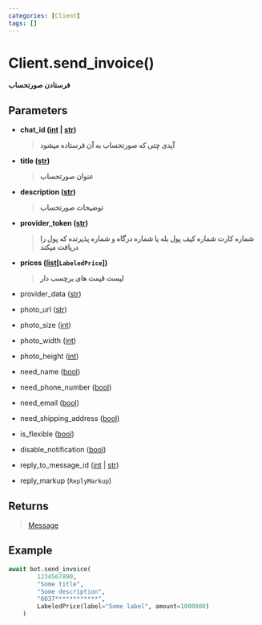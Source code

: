 ```yaml
---
categories: [Client]
tags: []
---
```


<h1>Client.<strong>send_invoice()</strong></h1>

<p align="left" dir="rtl"><strong>فرستادن صورتحساب</strong></p>

<h2>Parameters</h2>

<ul>
<li><strong>chat_id (<a href="https://docs.python.org/3/library/functions.html#int">int</a> | <a href="https://docs.python.org/3/library/stdtypes.html#str">str</a>)</strong><blockquote dir="rtl">
<p><strong>آیدی چتی که صورتحساب به آن فرستاده میشود</strong></p>
</blockquote>
</li>
</ul>
<ul>
<li><strong>title (<a href="https://docs.python.org/3/library/stdtypes.html#str">str</a>)</strong><blockquote dir="rtl">
<p><strong>عنوان صورتحساب</strong></p>
</blockquote>
</li>
</ul>
<ul>
<li><strong>description (<a href="https://docs.python.org/3/library/stdtypes.html#str">str</a>)</strong><blockquote dir="rtl">
<p><strong>توضیحات صورتحساب</strong></p>
</blockquote>
</li>
</ul>
<ul>
<li><strong>provider_token (<a href="https://docs.python.org/3/library/stdtypes.html#str">str</a>)</strong><blockquote dir="rtl">
<p><strong>شماره کارت شماره کیف پول بله یا شماره درگاه و شماره پذیرنده که پول را دریافت میکند</strong></p>
</blockquote>
</li>
</ul>
<ul>
<li><strong>prices (<a href="https://docs.python.org/3/library/stdtypes.html#list">list</a>[<code>LabeledPrice</code>])</strong><blockquote dir="rtl">
<p><strong>لیست قیمت های برچسب دار</strong></p>
</blockquote>
</li>
</ul>
<ul>
<li>provider_data (<a href="https://docs.python.org/3/library/stdtypes.html#str">str</a>)<blockquote dir="rtl"></blockquote>
</li>
</ul>
<ul>
<li>photo_url (<a href="https://docs.python.org/3/library/stdtypes.html#str">str</a>)<blockquote dir="rtl"></blockquote>
</li>
</ul>
<ul>
<li>photo_size (<a href="https://docs.python.org/3/library/functions.html#int">int</a>)<blockquote dir="rtl"></blockquote>
</li>
</ul>
<ul>
<li>photo_width (<a href="https://docs.python.org/3/library/functions.html#int">int</a>)<blockquote dir="rtl"></blockquote>
</li>
</ul>
<ul>
<li>photo_height (<a href="https://docs.python.org/3/library/functions.html#int">int</a>)<blockquote dir="rtl"></blockquote>
</li>
</ul>
<ul>
<li>need_name (<a href="https://docs.python.org/3/library/functions.html#bool">bool</a>)<blockquote dir="rtl"></blockquote>
</li>
</ul>
<ul>
<li>need_phone_number (<a href="https://docs.python.org/3/library/functions.html#bool">bool</a>)<blockquote dir="rtl"></blockquote>
</li>
</ul>
<ul>
<li>need_email (<a href="https://docs.python.org/3/library/functions.html#bool">bool</a>)<blockquote dir="rtl"></blockquote>
</li>
</ul>
<ul>
<li>need_shipping_address (<a href="https://docs.python.org/3/library/functions.html#bool">bool</a>)<blockquote dir="rtl"></blockquote>
</li>
</ul>
<ul>
<li>is_flexible (<a href="https://docs.python.org/3/library/functions.html#bool">bool</a>)<blockquote dir="rtl"></blockquote>
</li>
</ul>
<ul>
<li>disable_notification (<a href="https://docs.python.org/3/library/functions.html#bool">bool</a>)<blockquote dir="rtl"></blockquote>
</li>
</ul>
<ul>
<li>reply_to_message_id (<a href="https://docs.python.org/3/library/functions.html#int">int</a> | <a href="https://docs.python.org/3/library/stdtypes.html#str">str</a>)<blockquote dir="rtl"></blockquote>
</li>
</ul>
<ul>
<li>reply_markup (<code>ReplyMarkup</code>)<blockquote dir="rtl"></blockquote>
</li>
</ul>

<h2>Returns</h2>

<blockquote>
<p><a href="balethon.ir/posts/message">Message</a></p>
</blockquote>

<h2>Example</h2>

```python
await bot.send_invoice(
        1234567890,
        "Some title",
        "Some description",
        "6037************",
        LabeledPrice(label="Some label", amount=1000000)
    )
```
